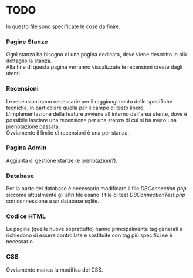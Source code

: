 # TODO

In questo file sono specificate le cose da finire.

### Pagine Stanze

Ogni stanza ha bisogno di una pagina dedicata, dove viene descritto in più dettaglio la stanza. <br>
Alla fine di questa pagina verranno visualizzate le recensioni create dagli utenti.

### Recensioni

Le recensioni sono necessarie per il raggiungimento delle specifiche tecniche, in particolare quella per il campo di testo libero. <br>
L'implementazione della feature avviene all'interno dell'area utente, dove è possibile lasciare una recensione per una stanza di cui si ha avuto una prenotazione passata. <br>
Ovviamente il limite di recensioni è una per stanza. <br>

### Pagina Admin

Aggiunta di gestione stanze (e prenotazioni?).

### Database

Per la parte del database è necessario modificare il file *DBConnection.php* siccome attualmente gli altri file usano il file di test *DBConnectionTest.php* con connessione a un database sqlite. <br>
<!-- TODO: this -->

### Codice HTML

Le pagine (quelle nuove soprattutto) hanno principalmente tag generali e richiedono di essere controllate e sostituite con tag più specifici se è necessario.

### CSS

Ovviamente manca la modifica del CSS.